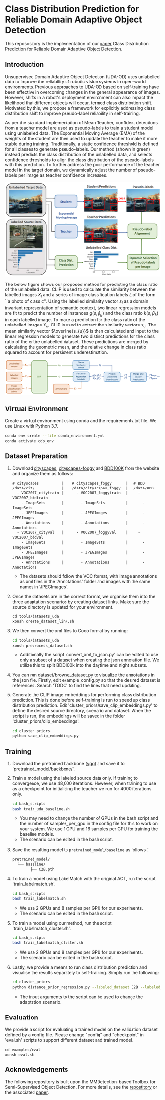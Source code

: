 # Class Distribution Prediction for Reliable Domain Adaptive Object Detection

This reposository is the implementation of our [paper](https://arxiv.org/pdf/2302.06039.pdf) Class Distribution Prediction for Reliable Domain Adaptive Object Detection. 

## Introduction

Unsupervised Domain Adaptive Object Detection (UDA-OD) uses unlabelled data to improve the reliability of robotic vision systems in open-world environments. Previous approaches to UDA-OD based on self-training have been effective in overcoming changes in the general appearance of images. However, shifts in a robot's deployment environment can also impact the likelihood that different objects will occur, termed class distribution shift. Motivated by this, we propose a framework for explicitly addressing class distribution shift to improve pseudo-label reliability in self-training.

As per the standard implementation of Mean Teacher, confident detections from a teacher model are used as pseudo-labels to train a student model using unlabelled data. The Exponential Moving Average (EMA) of the weights of the student are then used to update the teacher to make it more stable during training. Traditionally, a static confidence threshold is defined for all classes to generate pseudo-labels. Our method (shown in green) instead predicts the class distribution of the unlabelled data, and selects confidence thresholds to align the class distribution of the pseudo-labels with this prediction. To further address the poor performance of the teacher model in the target domain, we dynamically adjust the number of pseudo-labels per image as teacher confidence increases.

![](hook_figure_1.7.png)

The below figure shows our proposed method for predicting the class ratio of the unlabelled data. CLIP is used to calculate the similarity between the labelled images $X_{l}$ and a series of image classification labels $L$ of the form ``a photo of class $c$". Using the labelled similarity vector $s_{l}$ as a domain invariant representation of semantic context, two linear regression models are fit to predict the number of instances $g(s, \beta_{g})$ and the class ratio $k(s, \beta_{k})$ in each labelled image. To make a prediction for the class ratio of the unlabelled images $X_{u}$, CLIP is used to extract the similarity vectors $s_{u}$. The mean similarity vector $\overline{s_{u}}$ is then calculated and input to the linear regression models to generate two distinct predictions for the class ratio of the entire unlabelled dataset. These predictions are merged by calculating the geometric mean, and the relative change in class ratio squared to account for persistent underestimation.

![](class_ratio_prediction_1.4.PNG)

## Virtual Environment

Create a virtual environment using conda and the requirements.txt file. We use Linux with Python 3.7.
```bash
conda env create --file conda_environment.yml
conda activate cdp_env
```
## Dataset Preparation

1. Download [cityscapes](https://cityscapes-dataset.com), [cityscapes-foggy](https://cityscapes-dataset.com) and [BDD100K](https://bdd-data.berkeley.edu) from the website and organize them as follows:

   ```shell
   # cityscapes          |    # cityscapes_foggy      |   # BDD
   /data/city            |    /data/cityscapes_foggy  |   /data/BDD
     - VOC2007_citytrain |      - VOC2007_foggytrain  |     - VOC2007_bddtrain
       - ImageSets       |        - ImageSets         |       - ImageSets
       - JPEGImages      |        - JPEGImages        |       - JPEGImages
       - Annotations     |        - Annotations       |       - Annotations 
     - VOC2007_cityval   |      - VOC2007_foggyval    |     - VOC2007_bddval 
       - ImageSets       |        - ImageSets         |       - ImageSets
       - JPEGImages      |        - JPEGImages        |       - JPEGImages
       - Annotations     |        - Annotations       |       - Annotations 
   ```
   - The datasets should follow the VOC format, with image annotations as xml files in the 'Annotations' folder and images with the same names in 'JPEGImages'.

2. Once the datasets are in the correct format, we organise them into the three adaptation scenarios by creating dataset links. Make sure the source directory is updated for your environment. 

   ```shell
   cd tools/datasets_uda
   xonsh create_dataset_link.sh
   ```

3. We then convert the xml files to Coco format by running:

   ```bash
   cd tools/datasets_uda
   xonsh preprocess_dataset.sh
   ```
   - Additionally the script 'convert_xml_to_json.py' can be edited to use only a subset of a dataset when creating the json annotation file. We utilize this to split BDD100k into the daytime and night subsets.
   
4. You can run dataset/browse_dataset.py to visualize the annotations in the json file. Firstly, edit example_config.py so that the desired dataset is referenced. Search 'TODO' to find the lines that need updating.

5. Generate the CLIP image embeddings for performing class distribution prediction. This is done before self-training is run to speed up class distribution prediction. Edit 'cluster_priors/save_clip_embeddings.py' to define the desired source directory, scenario and dataset. When the script is run, the embeddings will be saved in the folder 'cluster_priors/clip_embeddings'.

   ```bash
   cd cluster_priors
   python save_clip_embeddings.py
   ```

## Training

1. Download the pretrained backbone ([vgg](https://www.dropbox.com/s/s3brpk0bdq60nyb/vgg16_caffe.pth?dl=0)) and save it to 'pretrained_model/backbone/'.

2. Train a model using the labeled source data only. If training to convergence, we use 48,000 iterations. However, when training to use as a checkpoint for initialising the teacher we run for 4000 iterations only. 

   ```bash
   cd bash_scripts
   bash train_uda_baseline.sh
   ```

   - You may need to change the number of GPUs in the bash script and the number of samples_per_gpu in the config file for this to work on your system. We use 1 GPU and 16 samples per GPU for training the baseline models.
   - The scenario can be edited in the bash script.

3. Save the resulting model to `pretrained_model/baseline` as follows：

   ```shell
   pretrained_model/
  	 └── baseline/
           ├── C2B.pth
   ```
4. To train a model using LabelMatch with the original ACT, run the script 'train_labelmatch.sh'.
   
   ```bash
   cd bash_scripts
   bash train_labelmatch.sh
   ```
   - We use 2 GPUs and 8 samples per GPU for our experiments.
   - The scenario can be edited in the bash script.

5. To train a model using our method, run the script 'train_labelmatch_cluster.sh'.
   
   ```bash
   cd bash_scripts
   bash train_labelmatch_cluster.sh
   ```
   - We use 2 GPUs and 8 samples per GPU for our experiments.
   - The scenario can be edited in the bash script.

6. Lastly, we provide a means to run class distribution prediction and visualise the results separately to self-training. Simply run the following:

   ```bash
   cd cluster_priors
   python distance_prior_regression.py --labeled_dataset C2B --labeled_data labeled_data  --unlabeled_dataset C2B --unlabeled_data unlabeled_data --dir 'your_directory/class_distribution_prior/'
   ```
   - The input arguments to the script can be used to change the adaptation scenario.

## Evaluation
We provide a script for evaluating a trained model on the validation dataset defined by a config file. Please change "config" and "checkpoint" in 'eval.sh' scripts to support different dataset and trained model.   
   
   ```shell 
   cd examples/eval
   xonsh eval.sh
   ```

## Acknowledgements
The following repository is built upon the MMDetection-based Toolbox for Semi-Supervised Object Detection. For more details, see the [repostitory](https://github.com/hikvision-research/SSOD) or the associated [paper](https://arxiv.org/abs/2206.06608).


